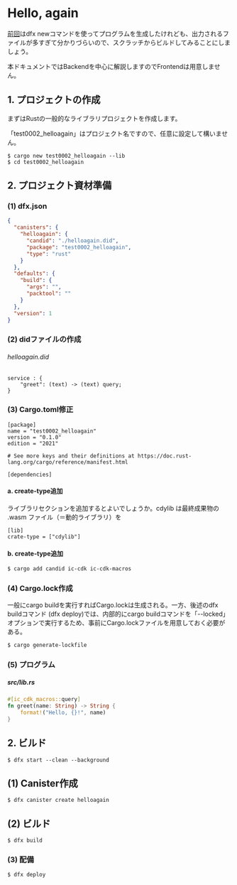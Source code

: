 # Hello, again

[前回](./test0001_hello)はdfx newコマンドを使ってプログラムを生成したけれども、出力されるファイルが多すぎて分かりづらいので、スクラッチからビルドしてみることにしましょう。

本ドキュメントではBackendを中心に解説しますのでFrontendは用意しません。

## 1. プロジェクトの作成

まずはRustの一般的なライブラリプロジェクトを作成します。

「test0002_helloagain」はプロジェクト名ですので、任意に設定して構いません。


```
$ cargo new test0002_helloagain --lib
$ cd test0002_helloagain
```

## 2. プロジェクト資材準備

### (1) dfx.json

```dfx.json
{
  "canisters": {
    "helloagain": {
      "candid": "./helloagain.did",
      "package": "test0002_helloagain",
      "type": "rust"
    }
  },
  "defaults": {
    "build": {
      "args": "",
      "packtool": ""
    }
  },
  "version": 1
}
```

### (2) didファイルの作成

###### helloagain.did

```
service : {
    "greet": (text) -> (text) query;
}
```
### (3) Cargo.toml修正

```
[package]
name = "test0002_helloagain"
version = "0.1.0"
edition = "2021"

# See more keys and their definitions at https://doc.rust-lang.org/cargo/reference/manifest.html

[dependencies]
```

#### a. create-type追加

ライブラリセクションを追加するとよいでしょうか。cdylib は最終成果物の .wasm ファイル（＝動的ライブラリ）を

```
[lib]
crate-type = ["cdylib"]
```
#### b. create-type追加

```bash
$ cargo add candid ic-cdk ic-cdk-macros
```
### (4) Cargo.lock作成

一般にcargo buildを実行すればCargo.lockは生成される。一方、後述のdfx buildコマンド (dfx deploy)では、内部的にcargo buildコマンドを「--locked」オプションで実行するため、事前にCargo.lockファイルを用意しておく必要がある。

```bash
$ cargo generate-lockfile
```

### (5) プログラム

##### src/lib.rs

```rust
#[ic_cdk_macros::query]
fn greet(name: String) -> String {
    format!("Hello, {}!", name)
}
```

## 2. ビルド

```
$ dfx start --clean --background
```

## (1) Canister作成

```
$ dfx canister create helloagain
```

## (2) ビルド

```
$ dfx build
```

### (3) 配備

```
$ dfx deploy
```
